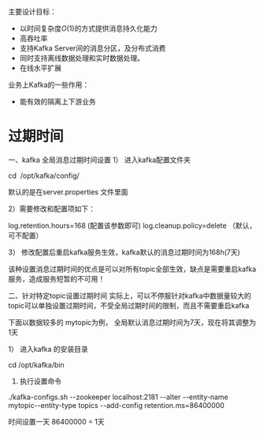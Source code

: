 主要设计目标：

- 以时间复杂度$O(1)$的方式提供消息持久化能力
- 高吞吐率
- 支持Kafka Server间的消息分区，及分布式消费
- 同时支持离线数据处理和实时数据处理。
- 在线水平扩展

业务上Kafka的一些作用：

- 能有效的隔离上下游业务

# 过期时间

一、kafka 全局消息过期时间设置 1） 进入kafka配置文件夹

cd  /opt/kafka/config/

默认的是在server.properties 文件里面

2）需要修改和配置项如下：

log.retention.hours=168 (配置该参数即可) log.cleanup.policy=delete （默认，可不配置）

3） 修改配置后重启kafka服务生效，kafka默认的消息过期时间为168h(7天)

该种设置消息过期时间的优点是可以对所有topic全部生效，缺点是需要重启kafka服务，造成服务短暂的不可用！

二、针对特定topic设置过期时间 实际上，可以不停服针对kafka中数据量较大的topic可以单独设置过期时间，不受全局过期时间的限制，而且不需要重启kafka

下面以数据较多的 mytopic为例， 全局默认消息过期时间为7天，现在将其调整为1天

1） 进入kafka 的安装目录

cd /opt/kafka/bin

1. 执行设置命令

./kafka-configs.sh --zookeeper localhost:2181 --alter --entity-name mytopic--entity-type topics --add-config retention.ms=86400000

时间设置一天 86400000 = 1天